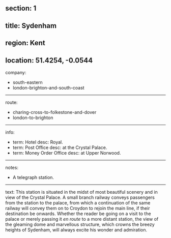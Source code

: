 section: 1
----
title: Sydenham
----
region: Kent
----
location: 51.4254, -0.0544
----
company:
- south-eastern
- london-brighton-and-south-coast
----
route:
- charing-cross-to-folkestone-and-dover
- london-to-brighton
----
info:
- term: Hotel
  desc: Royal.
- term: Post Office
  desc: at the Crystal Palace.
- term: Money Order Office
  desc: at Upper Norwood.
----
notes:
- A telegraph station.
----
text: This station is situated in the midst of most beautiful scenery and in view of the Crystal Palace. A small branch railway conveys passengers from the station to the palace, from which a continuation of the same railway will convey them on to Croydon to rejoin the main line, if their destination be onwards. Whether the reader be going on a visit to the palace or merely passing it *en route* to a more distant station, the view of the gleaming dome and marvellous structure, which crowns the breezy heights of Sydenham, will always excite his wonder and admiration.
